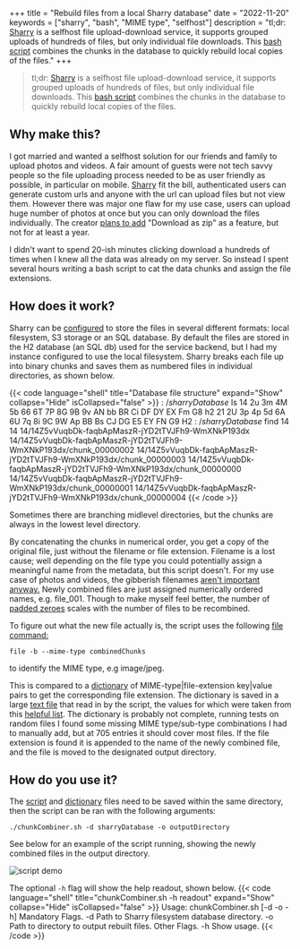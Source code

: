 +++
title = "Rebuild files from a local Sharry database"
date = "2022-11-20"
keywords = ["sharry", "bash", "MIME type", "selfhost"]
description = "tl;dr: [Sharry](https://github.com/eikek/sharry#readme) is a selfhost file upload-download service, it supports grouped uploads of hundreds of files, but only individual file downloads. This [bash script](https://github.com/mpdcampbell/sharry-chunk-combiner#readme) combines the chunks in the database to quickly rebuild local copies of the files." 
+++

> tl;dr: [Sharry](https://github.com/eikek/sharry#readme) is a selfhost file upload-download service, it supports grouped uploads of hundreds of files, but only individual file downloads. This [bash script](https://github.com/mpdcampbell/sharry-chunk-combiner#readme) combines the chunks in the database to quickly rebuild local copies of the files.

## Why make this?
I got married and wanted a selfhost solution for our friends and family to upload photos and videos. A fair amount of guests were not tech savvy people so the file uploading process needed to be as user friendly as possible, in particular on mobile. [Sharry](https://github.com/eikek/sharry) fit the bill, authenticated users can generate custom urls and anyone with the url can upload files but not view them. However there was major one flaw for my use case, users can upload huge number of photos at once but you can only download the files individually. The creator [plans to add](https://github.com/eikek/sharry/issues/907) "Download as zip" as a feature, but not for at least a year.

I didn't want to spend 20-ish minutes clicking download a hundreds of times when I knew all the data was already on my server. So instead I spent several hours writing a bash script to cat the data chunks and assign the file extensions.

## How does it work?
Sharry can be [configured](https://eikek.github.io/sharry/doc/configure) to store the files in several different formats: local filesystem, S3 storage or an SQL database. By default the files are stored in the H2 database (an SQL db) used for the service backend, but I had my instance configured to use the local filesystem. Sharry breaks each file up into binary chunks and saves them as numbered files in individual directories, as shown below.  

{{< code language="shell" title="Database file structure" expand="Show" collapse="Hide" isCollapsed="false" >}}
$:~/sharryDatabase$ ls
14  2u  3m  4M  5b  66  6T  7P  8G  9B  9v  AN  bb  BR  Ci  DF  DY  EX  Fm  G8  h2
21  2U  3p  4p  5d  6A  6U  7q  8i  9C  9W  Ap  BB  Bs  CJ  DG  E5  EY  FN  G9  H2
$:~/sharryDatabase$ find 14
14
14/14Z5vVuqbDk-faqbApMaszR-jYD2tTVJFh9-WmXNkP193dx
14/14Z5vVuqbDk-faqbApMaszR-jYD2tTVJFh9-WmXNkP193dx/chunk_00000002
14/14Z5vVuqbDk-faqbApMaszR-jYD2tTVJFh9-WmXNkP193dx/chunk_00000003
14/14Z5vVuqbDk-faqbApMaszR-jYD2tTVJFh9-WmXNkP193dx/chunk_00000000
14/14Z5vVuqbDk-faqbApMaszR-jYD2tTVJFh9-WmXNkP193dx/chunk_00000001
14/14Z5vVuqbDk-faqbApMaszR-jYD2tTVJFh9-WmXNkP193dx/chunk_00000004
{{< /code >}}

Sometimes there are branching midlevel directories, but the chunks are always in the lowest level directory. 

By concatenating the chunks in numerical order, you get a copy of the original file, just without the filename or file extension. Filename is a lost cause; well depending on the file type you could potentially assign a meaningful name from the metadata, but this script doesn't. For my use case of photos and videos, the gibberish filenames [aren't important anyway.](https://xkcd.com/349/) Newly combined files are just assigned numerically ordered names, e.g. file_001. Though to make myself feel better, the number of [padded zeroes](https://github.com/mpdcampbell/sharry-chunk-combiner/blob/84588037c139b506210183a3e65e51ca068ba0d5/chunkCombiner.sh#L81) scales with the number of files to be recombined. 

To figure out what the new file actually is, the script uses the following [file command:](https://manpages.ubuntu.com/manpages/focal/en/man1/file.1.html)

```file -b --mime-type combinedChunks```  

 to identify the MIME type, e.g image/jpeg. 
 
 This is compared to a [dictionary](https://www.delftstack.com/howto/linux/bash-associative-array/) of MIME-type|file-extension key|value pairs to get the corresponding file extension. The dictionary is saved in a large [text file](https://github.com/mpdcampbell/sharry-chunk-combiner/blob/master/extByMimeType.txt) that read in by the script, the values for which were taken from this [helpful list](https://www.freeformatter.com/mime-types-list.html). The dictionary is probably not complete, running tests on random files I found some missing MIME type/sub-type combinations I had to manually add, but at 705 entries it should cover most files. If the file extension is found it is appended to the name of the newly combined file, and the file is moved to the designated output directory.

## How do you use it?
The [script](https://github.com/mpdcampbell/sharry-chunk-combiner/blob/master/chunkCombiner.sh) and [dictionary](https://github.com/mpdcampbell/sharry-chunk-combiner/blob/master/extByMimeType.txt) files need to be saved within the same directory, then the script can be ran with the following arguments:

```./chunkCombiner.sh -d sharryDatabase -o outputDirectory```

See below for an example of the script running, showing the newly combined files in the output directory.

![script demo](/img/posts/sharryFileRebuilder/scriptDemo.gif)

The optional ```-h``` flag will show the help readout, shown below.
{{< code language="shell" title="chunkCombiner.sh -h readout" expand="Show" collapse="Hide" isCollapsed="false" >}}
Usage: chunkCombiner.sh [-d -o -h]
  Mandatory Flags.
    -d    Path to Sharry filesystem database directory.
    -o    Path to directory to output rebuilt files.
  Other Flags.
    -h    Show usage.
{{< /code >}}
